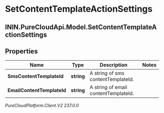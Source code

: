 # SetContentTemplateActionSettings

## ININ.PureCloudApi.Model.SetContentTemplateActionSettings

## Properties

|Name | Type | Description | Notes|
|------------ | ------------- | ------------- | -------------|
| **SmsContentTemplateId** | **string** | A string of sms contentTemplateId. | |
| **EmailContentTemplateId** | **string** | A string of email contentTemplateId. | |



_PureCloudPlatform.Client.V2 237.0.0_
